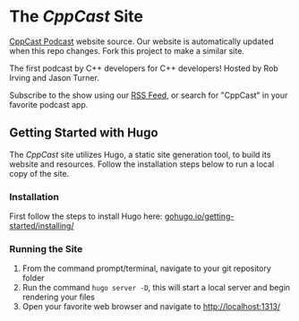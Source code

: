 # The _CppCast_ Site

[CppCast Podcast](http://cppcast.com) website source. Our website is automatically updated when this repo changes. Fork this project to make a similar site.

The first podcast by C++ developers for C++ developers! Hosted by Rob Irving and Jason Turner.

Subscribe to the show using our [RSS Feed](https://cppcast.libsyn.com/rss), or search for "CppCast" in your favorite podcast app.

## Getting Started with Hugo
The _CppCast_ site utilizes Hugo, a static site generation tool, to build its website and resources. Follow the installation steps below to run a local copy of the site.

### Installation
First follow the steps to install Hugo here: [gohugo.io/getting-started/installing/](https://gohugo.io/getting-started/installing/)

### Running the Site

1. From the command prompt/terminal, navigate to your git repository folder
2. Run the command `hugo server -D`, this will start a local server and begin rendering your files
3. Open your favorite web browser and navigate to [http://localhost:1313/](http://localhost:1313/)
